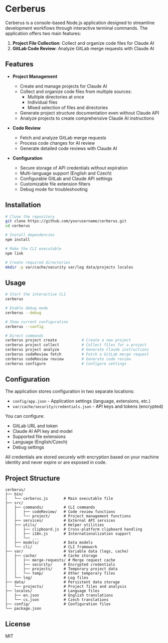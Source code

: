 # Cerberus

Cerberus is a console-based Node.js application designed to streamline development workflows through interactive terminal commands. The application offers two main features:

1. **Project File Collection**: Collect and organize code files for Claude AI
2. **GitLab Code Review**: Analyze GitLab merge requests with Claude AI

## Features

- **Project Management**
  - Create and manage projects for Claude AI
  - Collect and organize code files from multiple sources:
    - Multiple directories at once
    - Individual files
    - Mixed selection of files and directories
  - Generate project structure documentation even without Claude API
  - Analyze projects to create comprehensive Claude AI instructions

- **Code Review**
  - Fetch and analyze GitLab merge requests
  - Process code changes for AI review
  - Generate detailed code reviews with Claude AI

- **Configuration**
  - Secure storage of API credentials without expiration
  - Multi-language support (English and Czech)
  - Configurable GitLab and Claude API settings
  - Customizable file extension filters
  - Debug mode for troubleshooting

## Installation

```bash
# Clone the repository
git clone https://github.com/yourusername/cerberus.git
cd cerberus

# Install dependencies
npm install

# Make the CLI executable
npm link

# Create required directories
mkdir -p var/cache/security var/log data/projects locales
```

## Usage

```bash
# Start the interactive CLI
cerberus

# Enable debug mode
cerberus --debug

# Show current configuration
cerberus --config

# Direct commands
cerberus project create           # Create a new project
cerberus project collect          # Collect files for a project
cerberus project analyze          # Generate Claude instructions
cerberus codeReview fetch         # Fetch a GitLab merge request
cerberus codeReview review        # Generate code review
cerberus configure                # Configure settings
```

## Configuration

The application stores configuration in two separate locations:
- `config/app.json` - Application settings (language, extensions, etc.)
- `var/cache/security/credentials.json` - API keys and tokens (encrypted)

You can configure:
- GitLab URL and token
- Claude AI API key and model
- Supported file extensions
- Language (English/Czech)
- Debug settings

All credentials are stored securely with encryption based on your machine identity and never expire or are exposed in code.

## Project Structure

```
cerberus/
├── bin/
│   └── cerberus.js       # Main executable file
├── src/
│   ├── commands/         # CLI commands
│   │   ├── codeReview/   # Code review functions
│   │   └── project/      # Project management functions
│   ├── services/         # External API services
│   ├── utils/            # Helper utilities
│   │   ├── clipboard.js  # Cross-platform clipboard handling
│   │   ├── i18n.js       # Internationalization support
│   │   └── ...
│   ├── models/           # Data models
│   └── cli/              # CLI framework
├── var/                  # Variable data (logs, cache)
│   ├── cache/            # Cache storage
│   │   ├── merge-requests/ # Merge request cache
│   │   ├── security/     # Encrypted credentials
│   │   ├── projects/     # Temporary project data
│   │   └── temp/         # Other temporary files
│   └── log/              # Log files
├── data/                 # Persistent data storage
│   └── projects/         # Project files and analysis
├── locales/              # Language files
│   ├── en.json           # English translations
│   └── cs.json           # Czech translations
├── config/               # Configuration files
└── package.json
```

## License

MIT